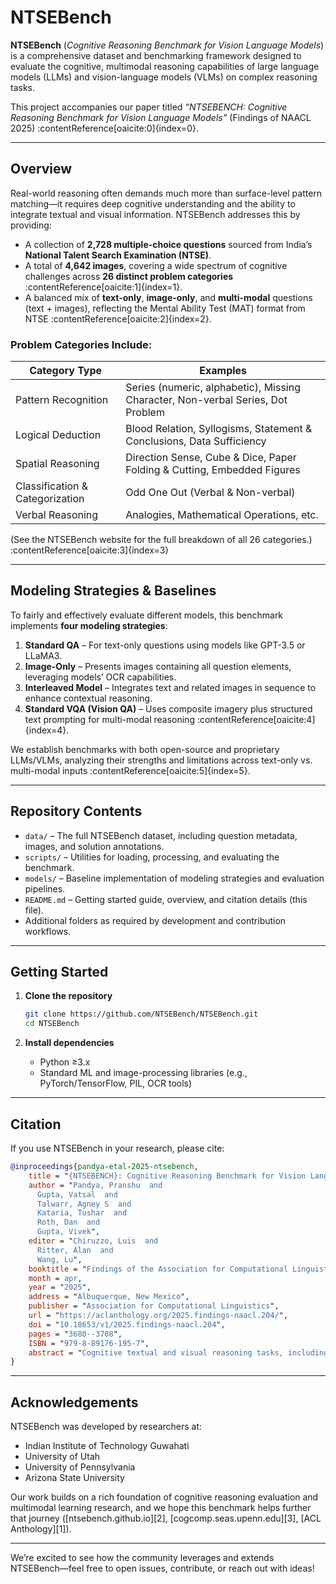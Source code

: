 # NTSEBench

**NTSEBench** (_Cognitive Reasoning Benchmark for Vision Language Models_) is a comprehensive dataset and benchmarking framework designed to evaluate the cognitive, multimodal reasoning capabilities of large language models (LLMs) and vision-language models (VLMs) on complex reasoning tasks.

This project accompanies our paper titled _“NTSEBENCH: Cognitive Reasoning Benchmark for Vision Language Models”_ (Findings of NAACL 2025) :contentReference[oaicite:0]{index=0}.

---

##  Overview

Real-world reasoning often demands much more than surface-level pattern matching—it requires deep cognitive understanding and the ability to integrate textual and visual information. NTSEBench addresses this by providing:

- A collection of **2,728 multiple-choice questions** sourced from India’s **National Talent Search Examination (NTSE)**.
- A total of **4,642 images**, covering a wide spectrum of cognitive challenges across **26 distinct problem categories** :contentReference[oaicite:1]{index=1}.
- A balanced mix of **text-only**, **image-only**, and **multi-modal** questions (text + images), reflecting the Mental Ability Test (MAT) format from NTSE :contentReference[oaicite:2]{index=2}.

### Problem Categories Include:

| Category Type          | Examples                                  |
|------------------------|--------------------------------------------|
| Pattern Recognition    | Series (numeric, alphabetic), Missing Character, Non-verbal Series, Dot Problem |
| Logical Deduction      | Blood Relation, Syllogisms, Statement & Conclusions, Data Sufficiency |
| Spatial Reasoning      | Direction Sense, Cube & Dice, Paper Folding & Cutting, Embedded Figures |
| Classification & Categorization | Odd One Out (Verbal & Non-verbal) |
| Verbal Reasoning       | Analogies, Mathematical Operations, etc. |

(See the NTSEBench website for the full breakdown of all 26 categories.) :contentReference[oaicite:3]{index=3}

---

##  Modeling Strategies & Baselines

To fairly and effectively evaluate different models, this benchmark implements **four modeling strategies**:

1. **Standard QA** – For text-only questions using models like GPT-3.5 or LLaMA3.
2. **Image-Only** – Presents images containing all question elements, leveraging models’ OCR capabilities.
3. **Interleaved Model** – Integrates text and related images in sequence to enhance contextual reasoning.
4. **Standard VQA (Vision QA)** – Uses composite imagery plus structured text prompting for multi-modal reasoning :contentReference[oaicite:4]{index=4}.

We establish benchmarks with both open-source and proprietary LLMs/VLMs, analyzing their strengths and limitations across text-only vs. multi-modal inputs :contentReference[oaicite:5]{index=5}.

---

##  Repository Contents

- `data/` – The full NTSEBench dataset, including question metadata, images, and solution annotations.
- `scripts/` – Utilities for loading, processing, and evaluating the benchmark.
- `models/` – Baseline implementation of modeling strategies and evaluation pipelines.
- `README.md` – Getting started guide, overview, and citation details (this file).
- Additional folders as required by development and contribution workflows.

---

##  Getting Started

1. **Clone the repository**
   ```bash
   git clone https://github.com/NTSEBench/NTSEBench.git
   cd NTSEBench

2. **Install dependencies**

   * Python ≥3.x
   * Standard ML and image-processing libraries (e.g., PyTorch/TensorFlow, PIL, OCR tools)

---

## Citation

If you use NTSEBench in your research, please cite:

```bibtex
@inproceedings{pandya-etal-2025-ntsebench,
    title = "{NTSEBENCH}: Cognitive Reasoning Benchmark for Vision Language Models",
    author = "Pandya, Pranshu  and
      Gupta, Vatsal  and
      Talwarr, Agney S  and
      Kataria, Tushar  and
      Roth, Dan  and
      Gupta, Vivek",
    editor = "Chiruzzo, Luis  and
      Ritter, Alan  and
      Wang, Lu",
    booktitle = "Findings of the Association for Computational Linguistics: NAACL 2025",
    month = apr,
    year = "2025",
    address = "Albuquerque, New Mexico",
    publisher = "Association for Computational Linguistics",
    url = "https://aclanthology.org/2025.findings-naacl.204/",
    doi = "10.18653/v1/2025.findings-naacl.204",
    pages = "3680--3708",
    ISBN = "979-8-89176-195-7",
    abstract = "Cognitive textual and visual reasoning tasks, including puzzles, series, and analogies, demand the ability to quickly reason, decipher, and evaluate patterns both textually and spatially. Due to extensive training on vast amounts of human-curated data, large language models (LLMs) and vision language models (VLMs) excel in common-sense reasoning tasks, but still struggle with more complex reasoning that demands deeper cognitive understanding. We introduce NTSEBENCH, a new dataset designed to evaluate cognitive multimodal reasoning and problem-solving skills of large models. The dataset contains 2,728 multiple-choice questions, accompanied by a total of 4,642 images, spanning 26 categories. These questions are drawn from the nationwide NTSE examination in India and feature a mix of visual and textual general aptitude challenges, designed to assess intelligence and critical thinking skills beyond mere rote learning. We establish baselines on the dataset using state-of-the-art LLMs and VLMs. To facilitate a comparison between open-source and propriety models, we propose four distinct modeling strategies to handle different modalities{---}text and images{---}in the dataset instances."
}

```
---

## Acknowledgements

NTSEBench was developed by researchers at:

* Indian Institute of Technology Guwahati
* University of Utah
* University of Pennsylvania
* Arizona State University

Our work builds on a rich foundation of cognitive reasoning evaluation and multimodal learning research, and we hope this benchmark helps further that journey ([ntsebench.github.io][2], [cogcomp.seas.upenn.edu][3], [ACL Anthology][1]).

---

We’re excited to see how the community leverages and extends NTSEBench—feel free to open issues, contribute, or reach out with ideas!


